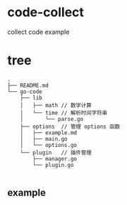 # code-collect
collect code example


# tree
```
.
├── README.md
└── go-code
    ├── lib
    │   ├── math // 数学计算
    │   └── time // 解析时间字符串
    │       └── parse.go 
    ├── options  // 管理 options 函数
    │   ├── example.md
    │   ├── main.go
    │   └── options.go
    └── plugin   // 插件管理
        ├── manager.go
        └── plugin.go
        
```

        
## example 
